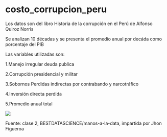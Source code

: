 # costo_corrupcion_peru
Los datos son del libro  Historia de la corrupción en el Perú de Alfonso Quiroz Norris
 
Se analizan 10 décadas y se presenta el promedio anual por decáda como porcentaje del PIB

Las variables utilizadas son:

1.Manejo irregular deuda publica	

2.Corrupción presidencial y militar	

3.Sobornos	Perdidas indirectas por contrabando y narcotráfico	

4.Inversión directa perdida	

5.Promedio anual total


![](https://github.com/EvelynOr/costo_corrupcion_peru/blob/main/corrupci%C3%B3n_peru.png)


Fuente: clase 2, BESTDATASCIENCE/manos-a-la-data, impartida por Jhon Figueroa
